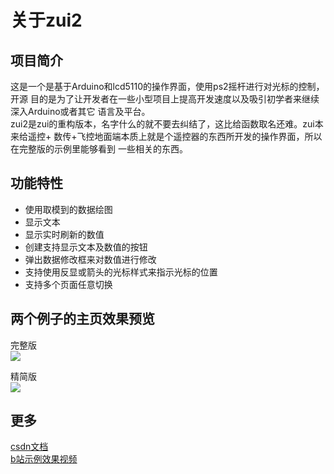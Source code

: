 关于zui2
====

项目简介
---

  这是一个是基于Arduino和lcd5110的操作界面，使用ps2摇杆进行对光标的控制，开源
目的是为了让开发者在一些小型项目上提高开发速度以及吸引初学者来继续深入Arduino或者其它
语言及平台。<br>
  zui2是zui的重构版本，名字什么的就不要去纠结了，这比给函数取名还难。zui本来给遥控+
数传+飞控地面端本质上就是个遥控器的东西所开发的操作界面，所以在完整版的示例里能够看到
一些相关的东西。<br>

功能特性
----
* 使用取模到的数据绘图
* 显示文本
* 显示实时刷新的数值
* 创建支持显示文本及数值的按钮
* 弹出数据修改框来对数值进行修改
* 支持使用反显或箭头的光标样式来指示光标的位置
* 支持多个页面任意切换 

两个例子的主页效果预览
---

完整版<br>
![](https://wx2.sinaimg.cn/mw690/006MXaBkgy1fv1hnp61ayj30zg0zkhdt.jpg )

精简版<br>
![](https://wx1.sinaimg.cn/mw690/006MXaBkgy1fv1ho1nj5ej31kk1kkb2c.jpg )

更多
---
[csdn文档](https://blog.csdn.net/zanllp/article/details/82560034)    
[b站示例效果视频](https://www.bilibili.com/video/av31371039)
